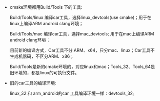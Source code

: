 * cmake环境都用Build/Tools 下的工具:

  Build/Tools/linux 编译car工具，选择linux_devtools(use cmake)；用于在linux上编译ARM android clang环境；

  Build/Tools/mac 编译car工具，选择mac_devtools; 用于在mac上编译ARM android clang环境；

  目前新的编译方式，Car工具不分 ARM、x64，只分mac、linux；Car工具不生成机器码，不区分ARM、x86；

  Build/Tools是新的cmake环境的，对应linux和mac；Tools_32、Tools_64是旧环境的，都是linux的可执行文件。

* 旧的car工具的编译环境:

  linux_32 和 arm_android的car 工具编译环境一样：devtools_32;
